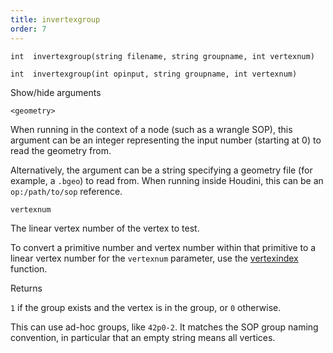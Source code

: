 ```yaml
---
title: invertexgroup
order: 7
---
```

`int  invertexgroup(string filename, string groupname, int vertexnum)`

`int  invertexgroup(int opinput, string groupname, int vertexnum)`

Show/hide arguments

`<geometry>`

When running in the context of a node (such as a wrangle SOP), this argument can be an integer representing the input number (starting at 0) to read the geometry from.

Alternatively, the argument can be a string specifying a geometry file (for example, a `.bgeo`) to read from. When running inside Houdini, this can be an `op:/path/to/sop` reference.

`vertexnum`

The linear vertex number of the vertex to test.

To convert a primitive number and vertex number within that primitive to a linear vertex number for the `vertexnum` parameter, use the [vertexindex](vertexindex.html "Converts a primitive/vertex pair into a linear vertex.") function.

Returns

`1` if the group exists and the vertex is in the group, or `0` otherwise.

This can use ad-hoc groups, like `42p0-2`. It matches the SOP group naming
convention, in particular that an empty string means all vertices.
